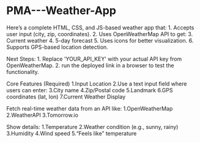 # PMA---Weather-App

Here’s a complete HTML, CSS, and JS-based weather app that:
    1. Accepts user input (city, zip, coordinates).
    2. Uses OpenWeatherMap API to get:
    3. Current weather
    4. 5-day forecast
    5. Uses icons for better visualization.
    6. Supports GPS-based location detection.

Next Steps:
    1. Replace 'YOUR_API_KEY' with your actual API key from OpenWeatherMap.
    2. run the deployed link in a browser to test the functionality.



Core Features (Required)
    1.Input Location
    2.Use a text input field where users can enter:
    3.City name
    4.Zip/Postal code
    5.Landmark
    6.GPS coordinates (lat, lon)
    7.Current Weather Display

Fetch real-time weather data from an API like:
    1.OpenWeatherMap
    2.WeatherAPI
    3.Tomorrow.io

Show details:
    1.Temperature
    2.Weather condition (e.g., sunny, rainy)
    3.Humidity
    4.Wind speed
    5.“Feels like” temperature
